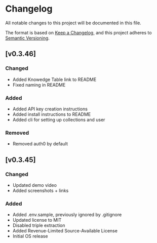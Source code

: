 # Changelog

All notable changes to this project will be documented in this file.

The format is based on [Keep a Changelog](https://keepachangelog.com/en/1.1.0/),
and this project adheres to [Semantic Versioning](https://semver.org/spec/v2.0.0.html).

## [v0.3.46]

### Changed

- Added Knowedge Table link to README
- Fixed naming in README

### Added

- Added API key creation instructions
- Added install instructions to README
- Added cli for setting up collections and user

### Removed

- Removed auth0 by default

## [v0.3.45]

### Changed

- Updated demo video
- Added screenshots + links

### Added

- Added .env.sample, previously ignored by .gitignore
- Updated license to MIT
- Disabled triple extraction
- Added Revenue-Limited Source-Available License
- Initial OS release
